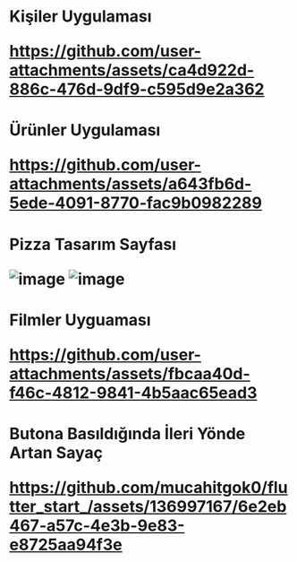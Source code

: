 <h1>Kişiler Uygulaması 
  
https://github.com/user-attachments/assets/ca4d922d-886c-476d-9df9-c595d9e2a362

<h1>Ürünler Uygulaması
  
https://github.com/user-attachments/assets/a643fb6d-5ede-4091-8770-fac9b0982289

<h1>Pizza Tasarım Sayfası
  
![image](https://github.com/mucahitgok0/flutter_start_/assets/136997167/98e395cf-7c42-4662-9de8-251f07c85fcd)
![image](https://github.com/mucahitgok0/flutter_start_/assets/136997167/7c29e73f-b8a4-4b91-83a7-81618f697327)

<h1> Filmler Uyguaması

https://github.com/user-attachments/assets/fbcaa40d-f46c-4812-9841-4b5aac65ead3

<h1>Butona Basıldığında İleri Yönde Artan Sayaç
  
https://github.com/mucahitgok0/flutter_start_/assets/136997167/6e2eb467-a57c-4e3b-9e83-e8725aa94f3e
